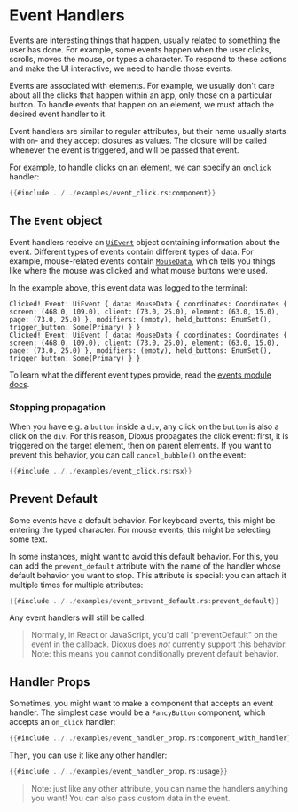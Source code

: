 # Event Handlers

Events are interesting things that happen, usually related to something the user has done. For example, some events happen when the user clicks, scrolls, moves the mouse, or types a character. To respond to these actions and make the UI interactive, we need to handle those events.

Events are associated with elements. For example, we usually don't care about all the clicks that happen within an app, only those on a particular button. To handle events that happen on an element, we must attach the desired event handler to it.

Event handlers are similar to regular attributes, but their name usually starts with `on`- and they accept closures as values. The closure will be called whenever the event is triggered, and will be passed that event.

For example, to handle clicks on an element, we can specify an `onclick` handler:

```rust
{{#include ../../examples/event_click.rs:component}}
```

## The `Event` object

Event handlers receive an [`UiEvent`](https://docs.rs/dioxus-core/latest/dioxus_core/struct.UiEvent.html) object containing information about the event. Different types of events contain different types of data. For example, mouse-related events contain [`MouseData`](https://docs.rs/dioxus/latest/dioxus/events/struct.MouseData.html), which tells you things like where the mouse was clicked and what mouse buttons were used.

In the example above, this event data was logged to the terminal:

```
Clicked! Event: UiEvent { data: MouseData { coordinates: Coordinates { screen: (468.0, 109.0), client: (73.0, 25.0), element: (63.0, 15.0), page: (73.0, 25.0) }, modifiers: (empty), held_buttons: EnumSet(), trigger_button: Some(Primary) } }
Clicked! Event: UiEvent { data: MouseData { coordinates: Coordinates { screen: (468.0, 109.0), client: (73.0, 25.0), element: (63.0, 15.0), page: (73.0, 25.0) }, modifiers: (empty), held_buttons: EnumSet(), trigger_button: Some(Primary) } }
```

To learn what the different event types provide, read the [events module docs](https://docs.rs/dioxus/latest/dioxus/events/index.html).

### Stopping propagation

When you have e.g. a `button` inside a `div`, any click on the `button` is also a click on the `div`. For this reason, Dioxus propagates the click event: first, it is triggered on the target element, then on parent elements. If you want to prevent this behavior, you can call `cancel_bubble()` on the event:

```rust
{{#include ../../examples/event_click.rs:rsx}}
```

## Prevent Default

Some events have a default behavior. For keyboard events, this might be entering the typed character. For mouse events, this might be selecting some text.

In some instances, might want to avoid this default behavior. For this, you can add the `prevent_default` attribute with the name of the handler whose default behavior you want to stop. This attribute is special: you can attach it multiple times for multiple attributes:

```rust
{{#include ../../examples/event_prevent_default.rs:prevent_default}}
```

Any event handlers will still be called.

> Normally, in React or JavaScript, you'd call "preventDefault" on the event in the callback. Dioxus does *not* currently support this behavior. Note: this means you cannot conditionally prevent default behavior.

## Handler Props

Sometimes, you might want to make a component that accepts an event handler. The simplest case would be a `FancyButton` component, which accepts an `on_click` handler:

```rust
{{#include ../../examples/event_handler_prop.rs:component_with_handler}}
```

Then, you can use it like any other handler:

```rust
{{#include ../../examples/event_handler_prop.rs:usage}}
```

> Note: just like any other attribute, you can name the handlers anything you want! You can also pass custom data in the event.
